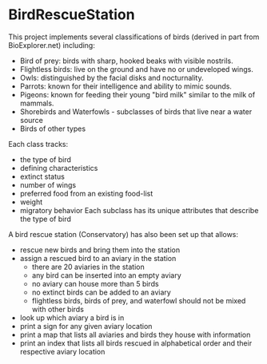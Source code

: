 # BirdRescueStation

This project implements several classifications of birds (derived in part from BioExplorer.net) including:
 - Bird of prey: birds with sharp, hooked beaks with visible nostrils. 
 - Flightless birds: live on the ground and have no or undeveloped wings.
 - Owls: distinguished by the facial disks and nocturnality.
 - Parrots: known for their intelligence and ability to mimic sounds.
 - Pigeons: known for feeding their young "bird milk" similar to the milk of mammals.
 - Shorebirds and Waterfowls - subclasses of birds that live near a water source
 - Birds of other types

Each class tracks:
 - the type of bird
 - defining characteristics
 - extinct status
 - number of wings
 - preferred food from an existing food-list
 - weight
 - migratory behavior
Each subclass has its unique attributes that describe the type of bird


A bird rescue station (Conservatory) has also been set up that allows:
 - rescue new birds and bring them into the station
 - assign a rescued bird to an aviary in the station
    * there are 20 aviaries in the station
    * any bird can be inserted into an empty aviary
    * no aviary can house more than 5 birds
    * no extinct birds can be added to an aviary
    * flightless birds, birds of prey, and waterfowl should not be mixed with other birds
 - look up which aviary a bird is in
 - print a sign for any given aviary location
 - print a map that lists all aviaries and birds they house with information
 - print an index that lists all birds rescued in alphabetical order and their respective aviary location
